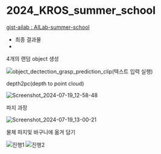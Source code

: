 # 2024_KROS_summer_school

[gist-ailab : AILab-summer-school](https://github.com/gist-ailab/AILAB-summer-school.git)


* 최종 결과물
* 
4개의 랜덤 object 생성


![object_dectection_grasp_prediction_clip(텍스트 입력 실행)](https://github.com/user-attachments/assets/80fe7793-1f3e-4df6-88aa-6607130adbd3)


depth2pc(depth to point cloud)


![Screenshot_2024-07-19_12-58-48](https://github.com/user-attachments/assets/c3e17dac-5d8a-4cc8-9e2b-7a61eb35b447)


파지 과정 


![Screenshot_2024-07-19_13-00-21](https://github.com/user-attachments/assets/6bb22721-60d4-45cf-bfd0-71afa7612a38)



물체 파지및 바구니에 옮겨 담기



![진행1](https://github.com/user-attachments/assets/54352772-004c-4259-8bd7-00c22866ea17)
![진행2](https://github.com/user-attachments/assets/a2922332-617c-4caa-9a22-1c16d8f7df94)
